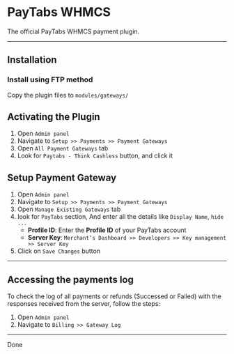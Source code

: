 # PayTabs WHMCS

The official PayTabs WHMCS payment plugin.

- - -

## Installation

### Install using FTP method

Copy the plugin files to `modules/gateways/`

## Activating the Plugin

1. Open `Admin panel`
2. Navigate to `Setup >> Payments >> Payment Gateways`
3. Open `All Payment Gateways` tab
4. Look for `Paytabs - Think Cashless` button, and click it

## Setup Payment Gateway

1. Open `Admin panel`
2. Navigate to `Setup >> Payments >> Payment Gateways`
3. Open `Manage Existing Gateways` tab
4. look for `PayTabs` section, And enter all the details like `Display Name`, `hide ...`
   - **Profile ID**: Enter the **Profile ID** of your PayTabs account
   - **Server Key**: `Merchant’s Dashboard >> Developers >> Key management >> Server Key`
5. Click on `Save Changes` button

- - -

## Accessing the payments log

To check the log of all payments or refunds (Successed or Failed) with the responses received from the server,
follow the steps:

1. Open `Admin panel`
2. Navigate to `Billing >> Gateway Log`

- - -

Done
